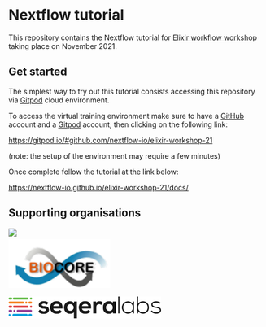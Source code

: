 # Nextflow tutorial 

This repository contains the Nextflow tutorial for [Elixir workflow workshop](https://tess.elixir-europe.org/events/bioinformatics-workflow-management) 
taking place on November 2021.

## Get started  

The simplest way to try out this tutorial consists accessing this repository via [Gitpod](https://gitpod.io/) cloud 
environment.

To access the virtual training environment make sure to have a [GitHub](https://github.com) account and a [Gitpod](https://gitpod.io/) account, 
then clicking on the following link:  

https://gitpod.io/#github.com/nextflow-io/elixir-workshop-21

(note: the setup of the environment may require a few minutes)

Once complete follow the tutorial at the link below: 

https://nextflow-io.github.io/elixir-workshop-21/docs/

## Supporting organisations 

<div style="padding-bottom: .2em">
<img width="250px" href="https://nextflow.io/" src="https://raw.githubusercontent.com/nextflow-io/trademark/master/nextflow2014_no-bg.png" />
</div>
<div style="padding-bottom: 1em">
<img width="200px" href="https://biocore.crg.eu/" src="https://raw.githubusercontent.com/CRG-CNAG/BioCoreMiscOpen/master/logo/biocore-logo_small.png" />
</div>
<div>
<img width="300px" href="https://seqera.io/" src="https://raw.githubusercontent.com/seqeralabs/logos/master/seqera-logo-black.png" />
</div>

